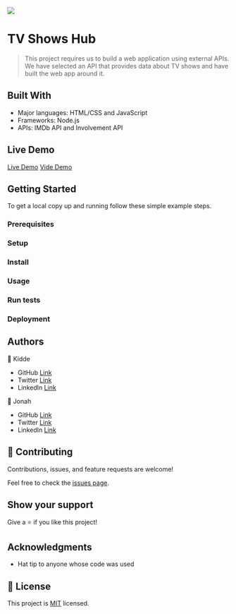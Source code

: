 ![](https://img.shields.io/badge/Microverse-blueviolet)

# TV Shows Hub

> This project requires us to build a web application using external APIs. We have selected an API that provides data about TV shows and have built the web app around it.

## Built With

- Major languages: HTML/CSS and JavaScript
- Frameworks: Node.js 
- APIs: IMDb API and Involvement API

## Live Demo

[Live Demo]()
[Vide Demo](./video/video1720764821.mp4)


## Getting Started

To get a local copy up and running follow these simple example steps.

### Prerequisites

### Setup

### Install

### Usage

### Run tests

### Deployment 



## Authors

👤 Kidde

- GitHub [Link](https://github.com/kidde60)
- Twitter [Link](https://twitter.com/KGWilliam60)
- LinkedIn [Link](https://linkedin.com)

👤 Jonah

- GitHub [Link](https://github.com/DJ-MrJay)
- Twitter [Link](https://twitter.com/jonah_wambua)
- LinkedIn [Link](https://www.linkedin.com/in/mr-jay/)

## 🤝 Contributing

Contributions, issues, and feature requests are welcome!

Feel free to check the [issues page](https://github.com/kidde60/JavaScript-capstone-project/issues).

## Show your support

Give a ⭐️ if you like this project!

## Acknowledgments

- Hat tip to anyone whose code was used

## 📝 License

This project is [MIT](./MIT.md) licensed.
